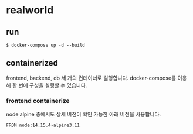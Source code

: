 # realworld

## run
```
$ docker-compose up -d --build
```

## containerized
frontend, backend, db 세 개의 컨테이너로 실행합니다.
docker-compose를 이용해 한 번에 구성을 실행할 수 있습니다.

### frontend containerize

node alpine 중에서도 상세 버전이 확인 가능한 아래 버전을 사용합니다.
```buildoutcfg
FROM node:14.15.4-alpine3.11
```

```buildoutcfg

```